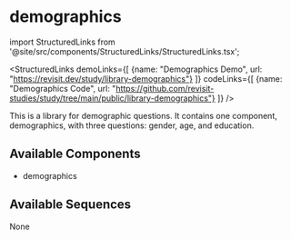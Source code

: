 
# demographics

import StructuredLinks from '@site/src/components/StructuredLinks/StructuredLinks.tsx';

<StructuredLinks
    demoLinks={[
      {name: "Demographics Demo", url: "https://revisit.dev/study/library-demographics"}
    ]}
    codeLinks={[
      {name: "Demographics Code", url: "https://github.com/revisit-studies/study/tree/main/public/library-demographics"}
    ]}
/>

This is a library for demographic questions. It contains one component, demographics, with three questions: gender, age, and education.

## Available Components

- demographics

## Available Sequences

None
